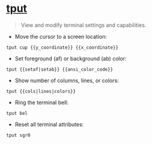 # [tput](http://man7.org/linux/man-pages/man1/tput.1.html)
> View and modify terminal settings and capabilities.

- Move the cursor to a screen location:

`tput cup {{y_coordinate}} {{x_coordinate}}`

- Set foreground (af) or background (ab) color:

`tput {{setaf|setab}} {{ansi_color_code}}`

- Show number of columns, lines, or colors:

`tput {{cols|lines|colors}}`

- Ring the terminal bell:

`tput bel`

- Reset all terminal attributes:

`tput sgr0`
